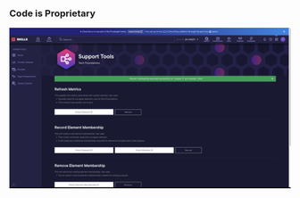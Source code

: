 ### Code is Proprietary 

<img width="1429" alt="Screen Shot 2023-10-09 at 9 54 22 AM" src="https://github.com/Teklitt/TF-Support-Tool/blob/main/TF-Support.png">


